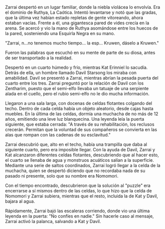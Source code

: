Zarrai despertó en un lugar familiar, donde la niebla violácea lo envolvía. Era el dominio de Ruthya, La Caótica. Intentó levantarse y notó que las gradas, que la última vez habían estado repletas de gente vitoreando, ahora estaban vacías. Frente a él, una gigantesca pared de vides crecía en la arena. Se acercó y vio la mano de Ruthya asomándose entre los huecos de la pared, sosteniendo una Esquirla Negra en su mano.

"Zarrai, n...no tenemos mucho tiempo... la esp... Kruwen, dáselo a Kruwen."

Fueron las palabras que escuchó en su mente de parte de su diosa, antes de ser transportado a la realidad.

Despertó en un cuarto húmedo y frío, mientras Kat Erinniel lo sacudía. Detrás de ella, un hombre llamado Davil Starsong los miraba con amabilidad. Davil se presentó a Zarrai, mientras abrían la pesada puerta del cuarto entre los tres. Zarrai preguntó por la relación de Davil con los Zentharim, puesto que el semi-elfo llevaba un tatuaje de una serpiente alada en el cuello, pero el rubio semi-elfo no le dio mucha información.

Llegaron a una sala larga, con docenas de celdas flotantes colgando del techo. Dentro de cada celda había un objeto aleatorio, desde cajas hasta muebles. En la última de las celdas, dormía una muchacha de no más de 12 años, emitiendo una leve luz blanquecina. Una leyenda leía la puerta siguiente, que estaba cerrada: "A través de su rehabilitación, los reclusos crecerán. Permitan que la voluntad de sus compañeros se convierta en las alas que rompan con las cadenas de su esclavitud."

Zarrai descubrió que, alto en el techo, había una trampilla que daba al siguiente cuarto, pero era imposible llegar. Con la ayuda de Davil, Zarrai y Kat alcanzaron diferentes celdas flotantes, descubriendo que al hacer esto, el cuarto se llenaba de agua y monstruos acuáticos salían a la superficie. Mediante una serie de saltos coordinados, Zarrai logró llegar a la celda de la muchacha, quien se despertó diciendo que no recordaba nada de su pasado ni presente, solo que su nombre era Nomomori.

Con el tiempo encontrado, descubrieron que la solución al "puzzle" era encerrarse a sí mismos dentro de las celdas, lo que hizo que la celda de Nomomori y Zarrai subiera, mientras que el resto, incluida la de Kat y Davil, bajara al agua.

Rápidamente, Zarrai bajó las escaleras corriendo, donde vio una última leyenda en la puerta: "No confíes en nadie." Sin hacerle caso al mensaje, Zarrai activó la palanca, salvando a Kat y Davil.
